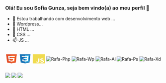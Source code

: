 ### Olá! Eu sou Sofia Gunza, seja bem vindo(a) ao meu perfil 👋



- 🔭 Estou trabalhando com desenvolvimento web ...
- 👯 Wordpress...
- 🤔 HTML ...
- 💬 CSS ...
- 📫 JS ...

<div style="display: inline_block"><br>
   <img align="center" alt="Rafa-HTML" height="30" width="40" src="https://raw.githubusercontent.com/devicons/devicon/master/icons/html5/html5-original.svg">
   <img align="center" alt="Rafa-CSS" height="30" width="40" src="https://raw.githubusercontent.com/devicons/devicon/master/icons/css3/css3-original.svg">
   <img align="center" alt="Rafa-Js" height="30" width="40" src="https://raw.githubusercontent.com/devicons/devicon/master/icons/javascript/javascript-plain.svg">
   <img align="center" alt="Rafa-Php" height="30" width="40" src="https://cdn.jsdelivr.net/gh/devicons/devicon/icons/php/php-original.svg">
   <img align="center" alt="Rafa-Wp" height="30" width="40"src="https://cdn.jsdelivr.net/gh/devicons/devicon/icons/wordpress/wordpress-original.svg">
   <img align="center" alt="Rafa-Ai" height="30" width="40" src="https://cdn.jsdelivr.net/gh/devicons/devicon/icons/illustrator/illustrator-plain.svg" >
   <img align="center" alt="Rafa-Ps" height="30" width="40" src="https://cdn.jsdelivr.net/gh/devicons/devicon/icons/photoshop/photoshop-plain.svg">
   <img align="center" alt="Rafa-Xd" height="30" width="40"  src="https://cdn.jsdelivr.net/gh/devicons/devicon/icons/xd/xd-line.svg">
 
 </div>

##

<div>
  <a href="https://instagram.com/sofiaboas_eng" target="_blank"><img src="https://img.shields.io/badge/-Instagram-%23E4405F?style=for-the-  badge&logo=instagram&logoColor=white" target="_blank"></a>
 <a href = "sofiagunza16@gmail.com"><img src="https://img.shields.io/badge/-Gmail-%23333?style=for-the-badge&logo=gmail&logoColor=white" target="_blank"></a>
 <a href="https://www.linkedin.com/in/sofia-gunza" target="_blank"><img src="https://img.shields.io/badge/-LinkedIn-%230077B5?style=for-the-badge&logo=linkedin&logoColor=white" target="_blank"></a> 
</div>
